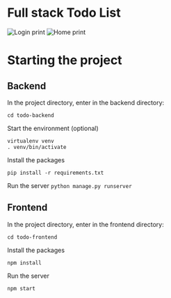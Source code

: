# Full stack Todo List

![Login print](https://raw.githubusercontent.com/nasserso/fullstacktodo/main/todo-frontend/static/images/login.png)
![Home print](https://raw.githubusercontent.com/nasserso/fullstacktodo/main/todo-frontend/static/images/home.png)


# Starting the project

## Backend

In the project directory, enter in the backend directory:

`cd todo-backend`

Start the environment (optional)

```
virtualenv venv
. venv/bin/activate
```

Install the packages

`pip install -r requirements.txt`

Run the server
`python manage.py runserver`

## Frontend

In the project directory, enter in the frontend directory:

`cd todo-frontend`

Install the packages

`npm install`

Run the server

`npm start`

